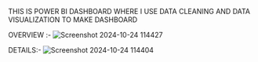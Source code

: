   THIS IS POWER BI DASHBOARD WHERE I USE DATA CLEANING AND DATA VISUALIZATION TO MAKE DASHBOARD
   

OVERVIEW :-
![Screenshot 2024-10-24 114427](https://github.com/user-attachments/assets/739f33ef-9397-4d3b-b809-a19a10866161)


DETAILS:-
![Screenshot 2024-10-24 114404](https://github.com/user-attachments/assets/e6354bb0-ee4c-4d85-a92b-9d2adc64bcc9)

